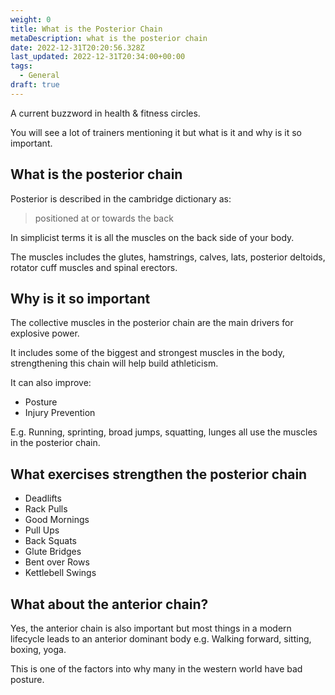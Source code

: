 ```yaml
---
weight: 0
title: What is the Posterior Chain
metaDescription: what is the posterior chain
date: 2022-12-31T20:20:56.328Z
last_updated: 2022-12-31T20:34:00+00:00
tags:
  - General
draft: true
---
```

A current buzzword in health & fitness circles. 

You will see a lot of trainers mentioning it but what is it and why is it so important.


## What is the posterior chain

Posterior is described in the cambridge dictionary as:

> positioned at or towards the back


In simplicist terms it is all the muscles on the back side of your body.

The muscles includes the glutes, hamstrings, calves, lats, posterior deltoids, rotator cuff muscles and spinal erectors.


## Why is it so important

The collective muscles in the posterior chain are the main drivers for explosive power. 

It includes some of the biggest and strongest muscles in the body, strengthening this chain will help build athleticism.

It can also improve:
 - Posture
 - Injury Prevention

E.g. Running, sprinting, broad jumps, squatting, lunges all use the muscles in the posterior chain.

## What exercises strengthen the posterior chain 

- Deadlifts
- Rack Pulls
- Good Mornings
- Pull Ups
- Back Squats
- Glute Bridges
- Bent over Rows
- Kettlebell Swings


## What about the anterior chain?

Yes, the anterior chain is also important but most things in a modern lifecycle leads to an anterior dominant body e.g. Walking forward, sitting, boxing, yoga. 

This is one of the factors into why many in the western world have bad posture.

